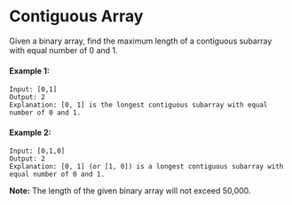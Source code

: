 # Contiguous Array

Given a binary array, find the maximum length of a contiguous subarray with equal number of 0 and 1.

#### Example 1:
```
Input: [0,1]
Output: 2
Explanation: [0, 1] is the longest contiguous subarray with equal number of 0 and 1.
```

#### Example 2:
```
Input: [0,1,0]
Output: 2
Explanation: [0, 1] (or [1, 0]) is a longest contiguous subarray with equal number of 0 and 1.
```

**Note:** The length of the given binary array will not exceed 50,000.